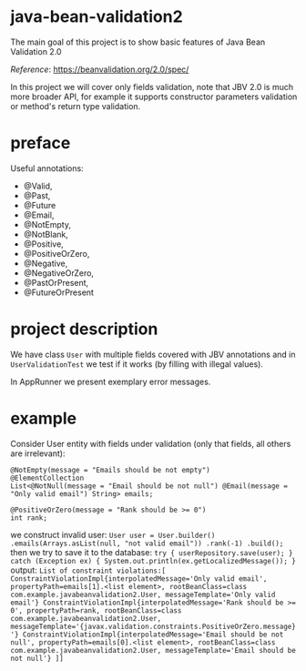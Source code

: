 # java-bean-validation2
The main goal of this project is to show basic features of Java Bean Validation 2.0

_Reference_: https://beanvalidation.org/2.0/spec/

In this project we will cover only fields validation, note that JBV 2.0 is much more broader API,
for example it supports constructor parameters validation or method's return type validation.

# preface

Useful annotations:
* @Valid,
* @Past,
* @Future
* @Email, 
* @NotEmpty, 
* @NotBlank, 
* @Positive, 
* @PositiveOrZero, 
* @Negative, 
* @NegativeOrZero, 
* @PastOrPresent,
* @FutureOrPresent

# project description
We have class `User` with multiple fields covered with JBV annotations and in `UserValidationTest`
we test if it works (by filling with illegal values).

In AppRunner we present exemplary error messages.

# example
Consider User entity with fields under validation (only that fields, all others are irrelevant):
```
@NotEmpty(message = "Emails should be not empty")
@ElementCollection
List<@NotNull(message = "Email should be not null") @Email(message = "Only valid email") String> emails;

@PositiveOrZero(message = "Rank should be >= 0")
int rank;
```
we construct invalid user:
    ```
    User user = User.builder()
      .emails(Arrays.asList(null, "not valid email"))
      .rank(-1)
      .build();
    ```
then we try to save it to the database:
    ```
    try {
        userRepository.save(user);
    } catch (Exception ex) {
        System.out.println(ex.getLocalizedMessage());
    }
    ```
output:
    ```
    List of constraint violations:[
	    ConstraintViolationImpl{interpolatedMessage='Only valid email', propertyPath=emails[1].<list element>, rootBeanClass=class com.example.javabeanvalidation2.User, messageTemplate='Only valid email'}
	    ConstraintViolationImpl{interpolatedMessage='Rank should be >= 0', propertyPath=rank, rootBeanClass=class com.example.javabeanvalidation2.User, messageTemplate='{javax.validation.constraints.PositiveOrZero.message}'}
	    ConstraintViolationImpl{interpolatedMessage='Email should be not null', propertyPath=emails[0].<list element>, rootBeanClass=class com.example.javabeanvalidation2.User, messageTemplate='Email should be not null'}
    ]]
    ```